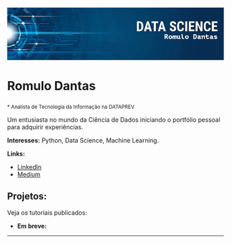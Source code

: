 <p align="center">
  <img src="banner_data_science.png" >
</p>

# Romulo Dantas
<sub>* Analista de Tecnologia da Informação na DATAPREV</sub>

Um entusiasta no mundo da Ciência de Dados iniciando o portfólio pessoal para adquirir experiências.

**Interesses:** Python, Data Science, Machine Learning.

**Links:**
* [LinkedIn](https://www.linkedin.com/in/romulo-dantas-silva-2277b7187/)
* [Medium](https://medium.com/@romulods)


## Projetos:
Veja os tutoriais publicados:

* **Em breve:** 

---




